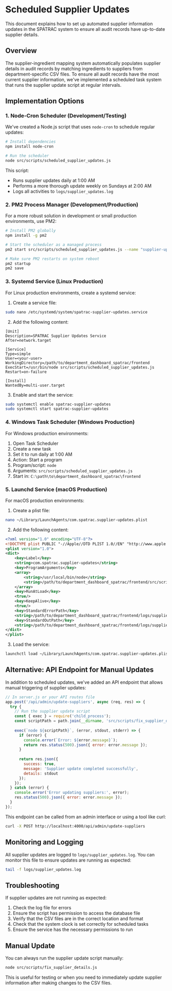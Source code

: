 # Scheduled Supplier Updates

This document explains how to set up automated supplier information updates in the SPATRAC system to ensure all audit records have up-to-date supplier details.

## Overview

The supplier-ingredient mapping system automatically populates supplier details in audit records by matching ingredients to suppliers from department-specific CSV files. To ensure all audit records have the most current supplier information, we've implemented a scheduled task system that runs the supplier update script at regular intervals.

## Implementation Options

### 1. Node-Cron Scheduler (Development/Testing)

We've created a Node.js script that uses `node-cron` to schedule regular updates:

```bash
# Install dependencies
npm install node-cron

# Run the scheduler
node src/scripts/scheduled_supplier_updates.js
```

This script:
- Runs supplier updates daily at 1:00 AM
- Performs a more thorough update weekly on Sundays at 2:00 AM
- Logs all activities to `logs/supplier_updates.log`

### 2. PM2 Process Manager (Development/Production)

For a more robust solution in development or small production environments, use PM2:

```bash
# Install PM2 globally
npm install -g pm2

# Start the scheduler as a managed process
pm2 start src/scripts/scheduled_supplier_updates.js --name "supplier-updates"

# Make sure PM2 restarts on system reboot
pm2 startup
pm2 save
```

### 3. Systemd Service (Linux Production)

For Linux production environments, create a systemd service:

1. Create a service file:

```bash
sudo nano /etc/systemd/system/spatrac-supplier-updates.service
```

2. Add the following content:

```
[Unit]
Description=SPATRAC Supplier Updates Service
After=network.target

[Service]
Type=simple
User=<your-user>
WorkingDirectory=/path/to/department_dashboard_spatrac/frontend
ExecStart=/usr/bin/node src/scripts/scheduled_supplier_updates.js
Restart=on-failure

[Install]
WantedBy=multi-user.target
```

3. Enable and start the service:

```bash
sudo systemctl enable spatrac-supplier-updates
sudo systemctl start spatrac-supplier-updates
```

### 4. Windows Task Scheduler (Windows Production)

For Windows production environments:

1. Open Task Scheduler
2. Create a new task
3. Set it to run daily at 1:00 AM
4. Action: Start a program
5. Program/script: `node`
6. Arguments: `src/scripts/scheduled_supplier_updates.js`
7. Start in: `C:\path\to\department_dashboard_spatrac\frontend`

### 5. Launchd Service (macOS Production)

For macOS production environments:

1. Create a plist file:

```bash
nano ~/Library/LaunchAgents/com.spatrac.supplier-updates.plist
```

2. Add the following content:

```xml
<?xml version="1.0" encoding="UTF-8"?>
<!DOCTYPE plist PUBLIC "-//Apple//DTD PLIST 1.0//EN" "http://www.apple.com/DTDs/PropertyList-1.0.dtd">
<plist version="1.0">
<dict>
    <key>Label</key>
    <string>com.spatrac.supplier-updates</string>
    <key>ProgramArguments</key>
    <array>
        <string>/usr/local/bin/node</string>
        <string>/path/to/department_dashboard_spatrac/frontend/src/scripts/scheduled_supplier_updates.js</string>
    </array>
    <key>RunAtLoad</key>
    <true/>
    <key>KeepAlive</key>
    <true/>
    <key>StandardErrorPath</key>
    <string>/path/to/department_dashboard_spatrac/frontend/logs/supplier_updates.err</string>
    <key>StandardOutPath</key>
    <string>/path/to/department_dashboard_spatrac/frontend/logs/supplier_updates.log</string>
</dict>
</plist>
```

3. Load the service:

```bash
launchctl load ~/Library/LaunchAgents/com.spatrac.supplier-updates.plist
```

## Alternative: API Endpoint for Manual Updates

In addition to scheduled updates, we've added an API endpoint that allows manual triggering of supplier updates:

```javascript
// In server.js or your API routes file
app.post('/api/admin/update-suppliers', async (req, res) => {
  try {
    // Run the supplier update script
    const { exec } = require('child_process');
    const scriptPath = path.join(__dirname, 'src/scripts/fix_supplier_details.js');
    
    exec(`node ${scriptPath}`, (error, stdout, stderr) => {
      if (error) {
        console.error(`Error: ${error.message}`);
        return res.status(500).json({ error: error.message });
      }
      
      return res.json({ 
        success: true, 
        message: 'Supplier update completed successfully',
        details: stdout
      });
    });
  } catch (error) {
    console.error('Error updating suppliers:', error);
    res.status(500).json({ error: error.message });
  }
});
```

This endpoint can be called from an admin interface or using a tool like curl:

```bash
curl -X POST http://localhost:4000/api/admin/update-suppliers
```

## Monitoring and Logging

All supplier updates are logged to `logs/supplier_updates.log`. You can monitor this file to ensure updates are running as expected:

```bash
tail -f logs/supplier_updates.log
```

## Troubleshooting

If supplier updates are not running as expected:

1. Check the log file for errors
2. Ensure the script has permission to access the database file
3. Verify that the CSV files are in the correct location and format
4. Check that the system clock is set correctly for scheduled tasks
5. Ensure the service has the necessary permissions to run

## Manual Update

You can always run the supplier update script manually:

```bash
node src/scripts/fix_supplier_details.js
```

This is useful for testing or when you need to immediately update supplier information after making changes to the CSV files.
